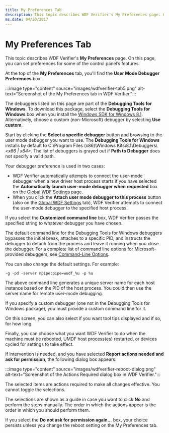 ```yaml
---
title: My Preferences Tab
description: This topic describes WDF Verifier's My Preferences page. On this page, you can set preferences for some of the control panel’s features.
ms.date: 04/20/2017
---
```


# My Preferences Tab

This topic describes WDF Verifier's **My Preferences** page. On this page, you can set preferences for some of the control panel’s features.

At the top of the **My Preferences** tab, you'll find the **User Mode Debugger Preferences** box.

:::image type="content" source="images/wdfverifier-tab5.png" alt-text="Screenshot of the My Preferences tab in WDF Verifier.":::

The debuggers listed on this page are part of the **Debugging Tools for Windows**. To download this package, select the **Debugging Tools for Windows** box when you install the [Windows SDK for Windows 8.1](https://developer.microsoft.com/windows/downloads/sdk-archive/). Alternatively, choose a custom (non-Microsoft) debugger by selecting **Use custom**.

Start by clicking the **Select a specific debugger** button and browsing to the user mode debugger you want to use. The **Debugging Tools for Windows** installs by default to C:\\Program Files (x86)\\Windows Kits\\8.1\\Debuggers\\*&lt;x86 | x64&gt;*. The list of debuggers is grayed out if **Path to Debugger** does not specify a valid path.

Your debugger preference is used in two cases:

- WDF Verifier automatically attempts to connect the user-mode debugger when a new driver host process starts if you have selected the **Automatically launch user-mode debugger when requested** box on the [Global WDF Settings](global-wdf-settings-tab.md) page.
- When you click the **Attach user mode debugger to this process** button (also on the [Global WDF Settings](global-wdf-settings-tab.md) tab), WDF Verifier attempts to connect the user-mode debugger to the specified host process.

If you select the **Customized command line** box, WDF Verifier passes the specified string to whatever debugger you have chosen.

The default command line for the Debugging Tools for Windows debuggers bypasses the initial break, attaches to a specific PID, and instructs the debugger to detach from the process and leave it running when you close the debugger. For a complete list of command line options for Microsoft-provided debuggers, see [Command-Line Options](../debugger/command-line-options.md).

You can also change the default settings. For example:

```
-g -pd -server npipe:pipe=wudf_%u -p %u
```

The above command line generates a unique server name for each host instance based on the PID of the host process. You could then use the server name for remote user-mode debugging.

If you specify a custom debugger (one not in the Debugging Tools for Windows package), you must provide a custom command line for it.

On this screen, you can also select if you want tool tips displayed and if so, for how long.

Finally, you can choose what you want WDF Verifier to do when the machine must be rebooted, UMDF host process(es) restarted, or devices cycled for settings to take effect.

If intervention is needed, and you have selected **Report actions needed and ask for permission**, the following dialog box appears:

:::image type="content" source="images/wdfverifier-reboot-dialog.png" alt-text="Screenshot of the Actions Required dialog box in WDF Verifier.":::

The selected items are actions required to make all changes effective. You cannot toggle the selections.

The selections are shown as a guide in case you want to click **No** and perform the steps manually. The order in which the actions appear is the order in which you should perform them.

If you select the **Do not ask for permission again...** box, your choice persists unless you change the reboot setting on the My Preferences tab.
